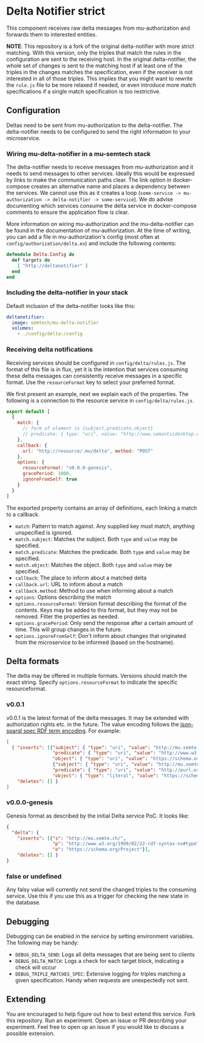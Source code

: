 # Delta Notifier strict

This component receives raw delta messages from mu-authorization and forwards them to interested entities.

**NOTE**: This repository is a fork of the original delta-notifier with more strict matching. With this version, only the triples that match the rules in the configuration are sent to the receiving host. In the original delta-notifier, the whole set of changes is sent to the matching host if at least one of the triples in the changes matches the specification, even if the receiver is not interested in all of those triples. This implies that you might want to rewrite the `rule.js` file to be more relaxed if needed, or even introduce more match specifications if a single match specification is too restrictive.

## Configuration

Deltas need to be sent from mu-authorization to the delta-notifier. The delta-notifier needs to be configured to send the right information to your microservice.

### Wiring mu-delta-notifier in a mu-semtech stack

The delta-notifier needs to receive messages from mu-authorization and it needs to send messages to other services. Ideally this would be expressed by links to make the communication paths clear. The link option in docker-compose creates an alternative name and places a dependency between the services. We cannot use this as it creates a loop (`some-service -> mu-authorization -> delta-notifier -> some-service`). We do advise documenting which services consume the delta service in docker-compose comments to ensure the application flow is clear.

More information on wiring mu-authorization and the mu-delta-notifier can be found in the documentation of mu-authorization. At the time of writing, you can add a file in mu-authorization's config (most often at `config/authorization/delta.ex`) and include the following contents:

```elixir
defmodule Delta.Config do
  def targets do
    [ "http://deltanotifier" ]
  end
end
```

### Including the delta-notifier in your stack

Default inclusion of the delta-notifier looks like this:

```yml
deltanotifier:
  image: semtech/mu-delta-notifier
  volumes:
    - ./config/delta:/config
```

### Receiving delta notifications

Receiving services should be configured in `config/delta/rules.js`. The format of this file is in flux, yet it is the intention that services consuming these delta messages can consistently receive messages in a specific format. Use the `resourceFormat` key to select your preferred format.

We first present an example, next we explain each of the properties. The following is a connection to the resource service in `config/delta/rules.js`.

```js
export default [
  {
    match: {
      // form of element is {subject,predicate,object}
      // predicate: { type: "uri", value: "http://www.semanticdesktop.org/ontologies/2007/03/22/nmo#isPartOf" }
    },
    callback: {
      url: "http://resource/.mu/delta", method: "POST"
    },
    options: {
      resourceFormat: "v0.0.0-genesis",
      gracePeriod: 1000,
      ignoreFromSelf: true
    }
  }
]
```

The exported property contains an array of definitions, each linking a match to a callback.

  - `match`: Pattern to match against. Any supplied key must match, anything unspecified is ignored.
  - `match.subject`: Matches the subject. Both `type` and `value` may be specified.
  - `match.predicate`: Matches the predicade. Both `type` and `value` may be specified.
  - `match.object`: Matches the object. Both `type` and `value` may be specified.
  - `callback`: The place to inform about a matched delta
  - `callback.url`: URL to inform about a match
  - `callback.method`: Method to use when informing about a match
  - `options`: Options describing the match
  - `options.resourceFormat`: Version format describing the format of the contents. Keys may be added to this format, but they may not be removed. Filter the properties as needed.
  - `options.gracePeriod`: Only send the response after a certain amount of time. This will group changes in the future.
  - `options.ignoreFromSelf`: Don't inform about changes that originated from the microservice to be informed (based on the hostname).

## Delta formats

The delta may be offered in multiple formats. Versions should match the exact string. Specify `options.resourceFormat` to indicate the specific resourceformat.

### v0.0.1

v0.0.1 is the latest format of the delta messages. It may be extended with authorization rights etc. in the future. The value encoding follows the [json-sparql spec RDF term encoding](https://www.w3.org/TR/sparql11-results-json/#select-encode-terms). For example:

```json
[
  { "inserts": [{"subject": { "type": "uri", "value": "http://mu.semte.ch/" },
                 "predicate": { "type": "uri", "value": "http://www.w3.org/1999/02/22-rdf-syntax-ns#type" },
                 "object": { "type": "uri", "value": "https://schema.org/Project" }},
                 {"subject": { "type": "uri", "value": "http://mu.semte.ch/" },
                 "predicate": { "type": "uri", "value": "http://purl.org/dc/terms/modified" },
                 "object": { "type": "literal", "value": "https://schema.org/Project", "datatype": "http://www.w3.org/2001/XMLSchema#dateTime"}}],
    "deletes": [] }
]
```

### v0.0.0-genesis

Genesis format as described by the initial Delta service PoC. It looks like:

```json
{ 
  "delta": {
    "inserts": [{"s": "http://mu.semte.ch/",
                 "p": "http://www.w3.org/1999/02/22-rdf-syntax-ns#type",
                 "o": "https://schema.org/Project"}],
    "deletes": [] }
}
```

### false or undefined

Any falsy value will currently not send the changed triples to the consuming service. Use this if you use this as a trigger for checking the new state in the database.

## Debugging

Debugging can be enabled in the service by setting environment variables. The following may be handy:

  - `DEBUG_DELTA_SEND`: Logs all delta messages that are being sent to clients
  - `DEBUG_DELTA_MATCH`: Logs a check for each target block, indicating a check will occur
  - `DEBUG_TRIPLE_MATCHES_SPEC`: Extensive logging for triples matching a given specification. Handy when requests are unexpectedly not sent.
  
## Extending

You are encouraged to help figure out how to best extend this service. Fork this repository. Run an experiment. Open an issue or PR describing your experiment. Feel free to open up an issue if you would like to discuss a possible extension.
